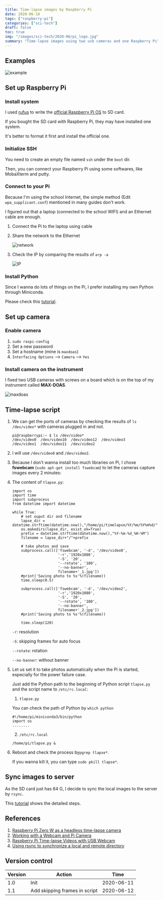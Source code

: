 ```yaml
---
title: Time-lapse images by Raspberry Pi
date: 2020-06-10
tags: ["raspberry-pi"]
categories: ["sci-tech"]
draft: false
toc: true
img: "/images/sci-tech/2020-06/pi_logo.jpg"
summary: "Time-lapse images using two usb cameras and one Raspberry Pi"
---
```


## Examples

![example](/images/sci-tech/2020-06/example.jpg)

## Set up Raspberry Pi

### Install system

I used [rufus](https://rufus.ie/) to write the [official Raspberry Pi OS](https://www.raspberrypi.org/downloads/raspberry-pi-os/) to SD card.

If you bought the SD card with Raspberry Pi, they may have installed one system.

It's better to format it first and install the official one.

### Initialize SSH

You need to create an empty file named `ssh` under the `boot` dir.

Then, you can connect your Raspberry Pi using some softwares, like MobaXterm and putty.

### Connect to your Pi

Because I'm using the school Internet, the simple method (Edit `wpa_supplicant.conf`) mentioned in many guides don't work.

I figured out that a laptop (connected to the school WIFI) and an Ethernet cable are enough.

1. Connect the Pi to the laptop using cable

2. Share the network to the Ethernet

   ![network](/images/sci-tech/2020-06/network_share.png)

3. Check the IP by comparing the results of `arp -a`

   ![IP](/images/sci-tech/2020-06/ip.png)

### Install Python

Since I wanna do lots of things on the Pi, I prefer installing my own Python through Miniconda.

Please check this [tutorial](https://stackoverflow.com/questions/39371772/how-to-install-anaconda-on-raspberry-pi-3-model-b).

## Set up camera

### Enable camera

1. `sudo raspi-config`
2. Set a new password
3. Set a hostname (mine is `maxdoas`)
4. `Interfacing Options` --> `Camera` --> `Yes` 

### Install camera on the instrument

I fixed two USB cameras with screws on a board which is on the top of my instrument called **MAX-DOAS**.

![maxdoas](/images/sci-tech/2020-06/maxdoas.jpeg)

## Time-lapse script

1. We can get the ports of cameras by checking the results of `ls /dev/video*` with cameras plugged in and not.

   ```
   pi@raspberrypi:~ $ ls /dev/video*
   /dev/video0  /dev/video10  /dev/video12  /dev/video3
   /dev/video1  /dev/video11  /dev/video2
   ```

2. I will use `/dev/video0` and `/dev/video2`.

3. Because I don't wanna install too much libraries on Pi, I chose **fswebcam** (`sudo apt-get install fswebcam`) to let the cameras capture images every 2 minutes:

4. The content of `tlapse.py`:

   ```
   import os
   import time
   import subprocess
   from datetime import datetime
   
   while True:
       # set ouput dir and filename
       lapse_dir = datetime.strftime(datetime.now(),"/home/pi/timelapse/%Y/%m/%Y%m%d/")
       os.makedirs(lapse_dir, exist_ok=True)
       prefix = datetime.strftime(datetime.now(),"%Y-%m-%d_%H-%M")
       filename = lapse_dir+"/"+prefix
   
       # take photos and save
       subprocess.call(['fswebcam', '-d', '/dev/video0',
                        '-r','1920x1080',
                        '-S', '20',
                        '--rotate', '180',
                        '--no-banner',
                        filename+'_1.jpg'])
       #print('Saving photo to %s'%(filename))
       time.sleep(0.5)
   
       subprocess.call(['fswebcam', '-d', '/dev/video2',
                        '-r','1920x1080',
                        '-S', '20',
                        '--rotate', '180',
                        '--no-banner',
                        filename+'_2.jpg'])
       #print('Saving photo to %s'%(filename))
   
       time.sleep(120)
   ```

   `-r`: resolution

   `-S`: skipping frames for auto focus

   `--rotate`: rotation

   `--no-banner`: without banner

5. Let us set it to take photos automatically when the Pi is started, especially for the power failure case.

   Just add the Python path to the beginning of Python script `tlapse.py` and the script name to `/etc/rc.local`:

   1) `tlapse.py`

   You can check the path of Python by `which python`

   ```
   #!/home/pi/miniconda3/bin/python
   import os
   ........
   ```

   2) `/etc/rc.local`

   ```
   /home/pi/tlapse.py &
   ```

6. Reboot and check the process by`pgrep tlapse*`.

   If you wanna kill it, you can type `sudo pkill tlapse*`.

## Sync images to server

As the SD card just has 64 G, I decide to sync the local images to the server by `rsync`.

This [tutorial](https://bencane.com/2014/01/07/using-rsync-to-synchronize-a-local-and-remote-directory/) shows the detailed steps.


## References

1. [Raspberry Pi Zero W as a headless time-lapse camera](https://www.jeffgeerling.com/blog/2017/raspberry-pi-zero-w-headless-time-lapse-camera)
2. [Working with a Webcam and Pi Camera](https://hub.packtpub.com/working-webcam-and-pi-camera/)
3. [Raspberry Pi Time-lapse Videos with USB Webcam](https://lonewolfonline.net/raspberry-pi-timelapse-videos/)
4. [Using rsync to synchronize a local and remote directory](https://bencane.com/2014/01/07/using-rsync-to-synchronize-a-local-and-remote-directory/)

## Version control

| Version | Action                        | Time       |
| ------- | ----------------------------- | ---------- |
| 1.0     | Init                          | 2020-06-11 |
| 1.1     | Add skipping frames in script | 2020-06-12 |